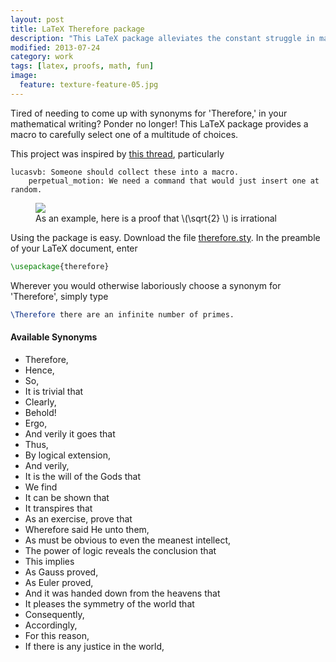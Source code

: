 ```yaml
---
layout: post
title: LaTeX Therefore package
description: "This LaTeX package alleviates the constant struggle in mathematical writing of finding synonyms for 'therefore'."
modified: 2013-07-24
category: work
tags: [latex, proofs, math, fun]
image:
  feature: texture-feature-05.jpg
---
```


Tired of needing to come up with synonyms for 'Therefore,' in your mathematical writing? Ponder no longer! This LaTeX package provides a macro to carefully select one of a multitude of choices. 

This project was inspired by [this thread](http://www.reddit.com/r/math/comments/1gov71/mathematical_writing_synonyms_for_therefore/),  particularly 

```
lucasvb: Someone should collect these into a macro.
    perpetual_motion: We need a command that would just insert one at random.
```

<figure>
    <img src="{{ site.url }}/images/latex-therefore-sqrt-2.png">
    <figcaption>As an example, here is a proof that \(\sqrt{2} \) is irrational</figcaption>
</figure>

Using the package is easy. Download the file [therefore.sty](https://raw.github.com/bgschiller/latex-therefore/master/therefore.sty). In the preamble of your LaTeX document, enter

```latex
\usepackage{therefore}
```

Wherever you would otherwise laboriously choose a synonym for 'Therefore', simply type

```latex
\Therefore there are an infinite number of primes.
```

#### Available Synonyms

* Therefore,
* Hence,
* So,
* It is trivial that
* Clearly,
* Behold!
* Ergo,
* And verily it goes that
* Thus,
* By logical extension,
* And verily,
* It is the will of the Gods that
* We find
* It can be shown that
* It transpires that
* As an exercise, prove that
* Wherefore said He unto them,
* As must be obvious to even the meanest intellect,
* The power of logic reveals the conclusion that
* This implies
* As Gauss proved,
* As Euler proved,
* And it was handed down from the heavens that
* It pleases the symmetry of the world that
* Consequently,
* Accordingly,
* For this reason,
* If there is any justice in the world,


